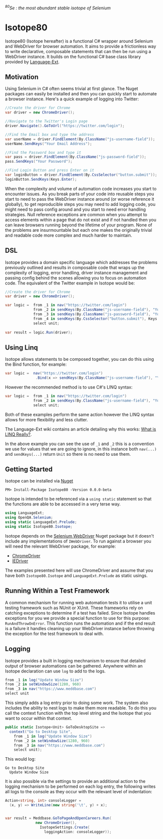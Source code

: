 *<sup>80</sup>Se : the most abundant stable isotope of Selenium*

# Isotope80
Isotope80 (Isotope hereafter) is a functional C# wrapper around Selenium and WebDriver for browser automation. It aims to provide a frictionless way to write declarative, composable statements that can then be run using a WebDriver instance. It builds on the functional C# base class library provided by [Language-Ext](https://github.com/louthy/language-ext).

## Motivation
Using Selenium in C# often seems trivial at first glance. The Nuget packages can easily be installed and then you can quickly start to automate a browser instance. Here's a quick example of logging into Twitter:

```cs
//Create the driver for Chrome
var driver = new ChromeDriver();

//Navigate to the Twitter's Login page
driver.Navigate().GoToUrl("https://twitter.com/login");

//Find the Email box and type the address
var userName = driver.FindElement(By.ClassName("js-username-field"));
userName.SendKeys("Your Email Address");

//Find the Password box and type it
var pass = driver.FindElement(By.ClassName("js-password-field"));
pass.SendKeys("Your Password");

//Find Login Button and press Enter on it
var loginButton = driver.FindElement(By.CssSelector("button.submit"));
loginButton.SendKeys(Keys.Enter);
```

When the complexity and volume of automation code increases you start to encounter issues. As you break parts of your code into reusable steps you start to need to pass the WebDriver instance around (or worse reference it globally), to get reproducible steps you may need to add logging code, you might need to pass config around and you start to need error handling strategies. Null reference exceptions are common when you attempt to access elements within a page that do not exist and if not handled then you can leave browsers running beyond the lifetime of your program. None of the problems are insurmountable but each one makes the originally trivial and readable code more complex and much harder to maintain.

## DSL
Isotope provides a domain specific language which addresses the problems previously outlined and results in composable code that wraps up the complexity of logging, error handling, driver instance management and passing config behind the scenes allowing you to focus on automation code. The equivalent of the Twitter example in Isotope would be:

```cs
//Create the driver for Chrome
var driver = new ChromeDriver();

var logic =  from _1 in nav("https://twitter.com/login")
             from _2 in sendKeys(By.ClassName("js-username-field"), "Your Email Address")
             from _3 in sendKeys(By.ClassName("js-password-field"), "Your Password")
             from _4 in sendKeys(By.CssSelector("button.submit"), Keys.Enter)
             select unit;
             
var result = logic.Run(driver);
```
## Using Linq
Isotope allows statements to be composed together, you can do this using the Bind function, for example:

```cs
var logic =  nav("https://twitter.com/login")
              .Bind(x => sendKeys(By.ClassName("js-username-field"), "Your Email Address"));
```

However the recommended method is to use C#'s LINQ syntax:

```cs
var logic =  from _1 in nav("https://twitter.com/login")
             from _2 in sendKeys(By.ClassName("js-username-field"), "Your Email Address")
             select unit;
```

Both of these examples perform the same action however the LINQ syntax allows for more flexibility and less clutter.

The Language-Ext wiki contains an article detailing why this works: [What is LINQ Really?](https://github.com/louthy/language-ext/wiki/Thinking-Functionally:-What-is-LINQ-really%3F).

In the above example you can see the use of `_1` and `_2` this is a convention we use for values that we are going to ignore, in this instance both `nav(...)` and `sendKeys(...)` return `Unit` so there is no need to use them.

## Getting Started
Isotope can be installed via [Nuget](https://www.nuget.org/packages/Isotope80/0.0.0-beta)

`PM> Install-Package Isotope80 -Version 0.0.0-beta`

Isotope is intended to be referenced via a `using static` statement so that the functions are able to be accessed in a very terse way.

```cs
using LanguageExt;
using OpenQA.Selenium;
using static LanguageExt.Prelude;
using static Isotope80.Isotope;
```

Isotope depends on the [Selenium WebDriver](https://www.nuget.org/packages/Selenium.WebDriver) Nuget package but it doesn't include any implementations of `IWebDriver`. To run against a browser you will need the relevant WebDriver package, for example:

- [ChromeDriver](https://www.nuget.org/packages/Selenium.WebDriver.ChromeDriver)
- [IEDriver](https://www.nuget.org/packages/Selenium.WebDriver.IEDriver/)

The examples presented here will use ChromeDriver and assume that you have both `Isotope80.Isotope` and `LanguageExt.Prelude` as static usings.

## Running Within a Test Framework
A common mechanism for running web automation tests it to utilise a unit testing framework such as NUnit or XUnit. These frameworks rely on catching exceptions to determine if a test has failed. Since Isotope handles exceptions for you we provide a special function to use for this purpose: `RunAndThrowOnError`. This function runs the automation and if the end result is a failure it handles cleaning up your WebDriver instance before throwing the exception for the test framework to deal with.

## Logging
Isotope provides a built in logging mechnanism to ensure that detailed output of browser automations can be gathered. Anywhere within an Isotope declaration can use `log` to add to the logs.

```cs
from _1 in log("Update Window Size")
from _2 in setWindowSize(1280, 960)
from _3 in nav("https://www.meddbase.com")
select unit
```

This simply adds a log entry prior to doing some work. The system also includes the ability to nest logs to make them more readable. To do this you call the context function with the top level string and the Isotope<T> that you want to occur within that context.

```cs
public static Isotope<Unit> GoToDesktopSite =>
  context("Go to Desktop Site",
    from _1 in log("Update Window Size")
    from _2 in setWindowSize(1280, 960)
    from _3 in nav("https://www.meddbase.com")
    select unit);
```

This would log:

```
Go to Desktop Site
  Update Window Size
```

It is also possible via the settings to provide an additional action to the logging mechanism to be performed on each log entry, the following writes all logs to the console as they occur with the relevant level of indentation:

```cs
Action<string, int> consoleLogger =
  (x, y) => WriteLine(new string('\t', y) + x);


var result = Meddbase.GoToPageAndOpenCareers.Run(
              new ChromeDriver(), 
                IsotopeSettings.Create(
                  loggingAction: consoleLogger));
```
